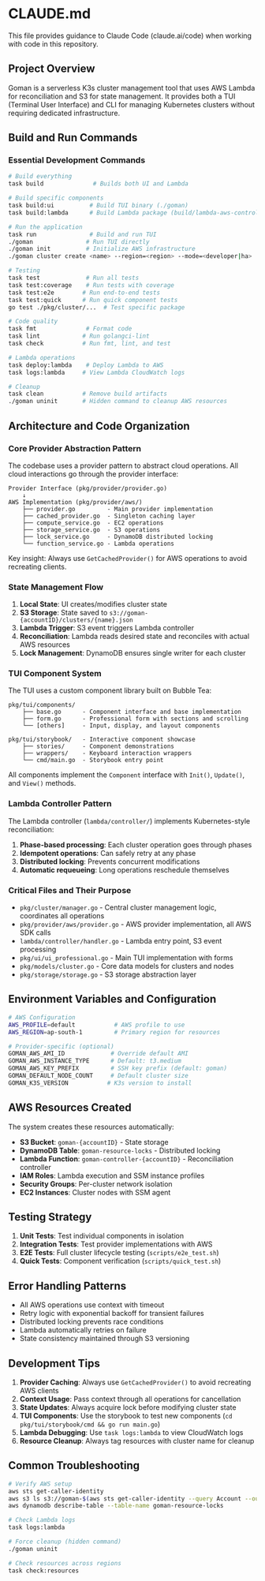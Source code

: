 # CLAUDE.md

This file provides guidance to Claude Code (claude.ai/code) when working with code in this repository.

## Project Overview

Goman is a serverless K3s cluster management tool that uses AWS Lambda for reconciliation and S3 for state management. It provides both a TUI (Terminal User Interface) and CLI for managing Kubernetes clusters without requiring dedicated infrastructure.

## Build and Run Commands

### Essential Development Commands
```bash
# Build everything
task build              # Builds both UI and Lambda

# Build specific components
task build:ui          # Build TUI binary (./goman)
task build:lambda      # Build Lambda package (build/lambda-aws-controller.zip)

# Run the application
task run               # Build and run TUI
./goman               # Run TUI directly
./goman init          # Initialize AWS infrastructure
./goman cluster create <name> --region=<region> --mode=<developer|ha>

# Testing
task test             # Run all tests
task test:coverage    # Run tests with coverage
task test:e2e        # Run end-to-end tests
task test:quick      # Run quick component tests
go test ./pkg/cluster/...  # Test specific package

# Code quality
task fmt              # Format code
task lint            # Run golangci-lint
task check           # Run fmt, lint, and test

# Lambda operations
task deploy:lambda    # Deploy Lambda to AWS
task logs:lambda     # View Lambda CloudWatch logs

# Cleanup
task clean           # Remove build artifacts
./goman uninit       # Hidden command to cleanup AWS resources
```

## Architecture and Code Organization

### Core Provider Abstraction Pattern
The codebase uses a provider pattern to abstract cloud operations. All cloud interactions go through the provider interface:

```
Provider Interface (pkg/provider/provider.go)
    ↓
AWS Implementation (pkg/provider/aws/)
    ├── provider.go         - Main provider implementation
    ├── cached_provider.go  - Singleton caching layer
    ├── compute_service.go  - EC2 operations
    ├── storage_service.go  - S3 operations
    ├── lock_service.go     - DynamoDB distributed locking
    └── function_service.go - Lambda operations
```

Key insight: Always use `GetCachedProvider()` for AWS operations to avoid recreating clients.

### State Management Flow
1. **Local State**: UI creates/modifies cluster state
2. **S3 Storage**: State saved to `s3://goman-{accountID}/clusters/{name}.json`
3. **Lambda Trigger**: S3 event triggers Lambda controller
4. **Reconciliation**: Lambda reads desired state and reconciles with actual AWS resources
5. **Lock Management**: DynamoDB ensures single writer for each cluster

### TUI Component System
The TUI uses a custom component library built on Bubble Tea:

```
pkg/tui/components/
    ├── base.go      - Component interface and base implementation
    ├── form.go      - Professional form with sections and scrolling
    └── [others]     - Input, display, and layout components

pkg/tui/storybook/   - Interactive component showcase
    ├── stories/     - Component demonstrations
    ├── wrappers/    - Keyboard interaction wrappers
    └── cmd/main.go  - Storybook entry point
```

All components implement the `Component` interface with `Init()`, `Update()`, and `View()` methods.

### Lambda Controller Pattern
The Lambda controller (`lambda/controller/`) implements Kubernetes-style reconciliation:

1. **Phase-based processing**: Each cluster operation goes through phases
2. **Idempotent operations**: Can safely retry at any phase
3. **Distributed locking**: Prevents concurrent modifications
4. **Automatic requeueing**: Long operations reschedule themselves

### Critical Files and Their Purpose

- `pkg/cluster/manager.go` - Central cluster management logic, coordinates all operations
- `pkg/provider/aws/provider.go` - AWS provider implementation, all AWS SDK calls
- `lambda/controller/handler.go` - Lambda entry point, S3 event processing
- `pkg/ui/ui_professional.go` - Main TUI implementation with forms
- `pkg/models/cluster.go` - Core data models for clusters and nodes
- `pkg/storage/storage.go` - S3 storage abstraction layer

## Environment Variables and Configuration

```bash
# AWS Configuration
AWS_PROFILE=default           # AWS profile to use
AWS_REGION=ap-south-1         # Primary region for resources

# Provider-specific (optional)
GOMAN_AWS_AMI_ID             # Override default AMI
GOMAN_AWS_INSTANCE_TYPE      # Default: t3.medium
GOMAN_AWS_KEY_PREFIX         # SSH key prefix (default: goman)
GOMAN_DEFAULT_NODE_COUNT     # Default cluster size
GOMAN_K3S_VERSION           # K3s version to install
```

## AWS Resources Created

The system creates these resources automatically:
- **S3 Bucket**: `goman-{accountID}` - State storage
- **DynamoDB Table**: `goman-resource-locks` - Distributed locking
- **Lambda Function**: `goman-controller-{accountID}` - Reconciliation controller
- **IAM Roles**: Lambda execution and SSM instance profiles
- **Security Groups**: Per-cluster network isolation
- **EC2 Instances**: Cluster nodes with SSM agent

## Testing Strategy

1. **Unit Tests**: Test individual components in isolation
2. **Integration Tests**: Test provider implementations with AWS
3. **E2E Tests**: Full cluster lifecycle testing (`scripts/e2e_test.sh`)
4. **Quick Tests**: Component verification (`scripts/quick_test.sh`)

## Error Handling Patterns

- All AWS operations use context with timeout
- Retry logic with exponential backoff for transient failures
- Distributed locking prevents race conditions
- Lambda automatically retries on failure
- State consistency maintained through S3 versioning

## Development Tips

1. **Provider Caching**: Always use `GetCachedProvider()` to avoid recreating AWS clients
2. **Context Usage**: Pass context through all operations for cancellation
3. **State Updates**: Always acquire lock before modifying cluster state
4. **TUI Components**: Use the storybook to test new components (`cd pkg/tui/storybook/cmd && go run main.go`)
5. **Lambda Debugging**: Use `task logs:lambda` to view CloudWatch logs
6. **Resource Cleanup**: Always tag resources with cluster name for cleanup

## Common Troubleshooting

```bash
# Verify AWS setup
aws sts get-caller-identity
aws s3 ls s3://goman-$(aws sts get-caller-identity --query Account --output text)/
aws dynamodb describe-table --table-name goman-resource-locks

# Check Lambda logs
task logs:lambda

# Force cleanup (hidden command)
./goman uninit

# Check resources across regions
task check:resources
```